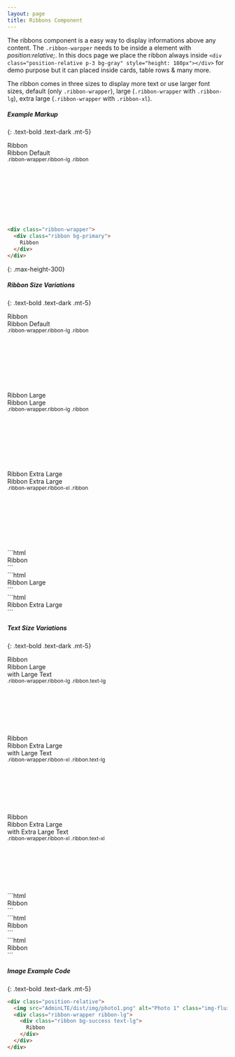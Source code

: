 ```yaml
---
layout: page
title: Ribbons Component
---
```


The ribbons component is a easy way to display informations above any content. The `.ribbon-warpper` needs to be inside a element with _position:relative;_. In this docs page we place the ribbon always inside `<div class="position-relative p-3 bg-gray" style="height: 180px"></div>` for demo purpose but it can placed inside cards, table rows & many more.

The ribbon comes in three sizes to display more text or use larger font sizes, default (only `.ribbon-wrapper`), large (`.ribbon-wrapper` with `.ribbon-lg`), extra large (`.ribbon-wrapper` with `.ribbon-xl`).

##### Example Markup 
{: .text-bold .text-dark .mt-5}

<div class="position-relative p-3 bg-gray" style="height: 180px">
  <div class="ribbon-wrapper">
    <div class="ribbon bg-primary">
      Ribbon
    </div>
  </div>
  Ribbon Default <br />
  <small>.ribbon-wrapper.ribbon-lg .ribbon</small>
</div>

```html
<div class="ribbon-wrapper">
  <div class="ribbon bg-primary">
    Ribbon
  </div>
</div>
```
{: .max-height-300}

##### Ribbon Size Variations
{: .text-bold .text-dark .mt-5}

<div class="row">
  <div class="col-sm-4">
    <div class="position-relative p-3 bg-gray" style="height: 180px">
      <div class="ribbon-wrapper">
        <div class="ribbon bg-primary">
          Ribbon
        </div>
      </div>
      Ribbon Default <br />
      <small>.ribbon-wrapper.ribbon-lg .ribbon</small>
    </div>
  </div>
  <div class="col-sm-4">
    <div class="position-relative p-3 bg-gray" style="height: 180px">
      <div class="ribbon-wrapper ribbon-lg">
        <div class="ribbon bg-info">
          Ribbon Large
        </div>
      </div>
      Ribbon Large <br />
      <small>.ribbon-wrapper.ribbon-lg .ribbon</small>
    </div>
  </div>
  <div class="col-sm-4">
    <div class="position-relative p-3 bg-gray" style="height: 180px">
      <div class="ribbon-wrapper ribbon-xl">
        <div class="ribbon bg-secondary">
          Ribbon Extra Large
        </div>
      </div>
      Ribbon Extra Large <br />
      <small>.ribbon-wrapper.ribbon-xl .ribbon</small>
    </div>
  </div>
</div>
<div class="row">
  <div class="col-sm-4" markdown="1">
```html
  <div class="ribbon-wrapper">
    <div class="ribbon bg-primary">
      Ribbon
    </div>
  </div>
```
  </div>
  <div class="col-sm-4" markdown="1">
```html
  <div class="ribbon-wrapper ribbon-lg">
    <div class="ribbon bg-info">
      Ribbon Large
    </div>
  </div>
```
  </div>
  <div class="col-sm-4" markdown="1">
```html
  <div class="ribbon-wrapper ribbon-xl">
    <div class="ribbon bg-secondary">
      Ribbon Extra Large
    </div>
  </div>
```
  </div>
</div>

##### Text Size Variations
{: .text-bold .text-dark .mt-5}

<div class="row">
  <div class="col-sm-4">
    <div class="position-relative p-3 bg-gray" style="height: 180px">
      <div class="ribbon-wrapper ribbon-lg">
        <div class="ribbon bg-success text-lg">
          Ribbon
        </div>
      </div>
      Ribbon Large <br /> with Large Text <br />
      <small>.ribbon-wrapper.ribbon-lg .ribbon.text-lg</small>
    </div>
  </div>
  <div class="col-sm-4">
    <div class="position-relative p-3 bg-gray" style="height: 180px">
      <div class="ribbon-wrapper ribbon-xl">
        <div class="ribbon bg-warning text-lg">
          Ribbon
        </div>
      </div>
      Ribbon Extra Large <br /> with Large Text <br />
      <small>.ribbon-wrapper.ribbon-xl .ribbon.text-lg</small>
    </div>
  </div>
  <div class="col-sm-4">
    <div class="position-relative p-3 bg-gray" style="height: 180px">
      <div class="ribbon-wrapper ribbon-xl">
        <div class="ribbon bg-danger text-xl">
          Ribbon
        </div>
      </div>
      Ribbon Extra Large <br /> with Extra Large Text <br />
      <small>.ribbon-wrapper.ribbon-xl .ribbon.text-xl</small>
    </div>
  </div>
</div>
<div class="row">
  <div class="col-sm-4" markdown="1">
```html
<div class="ribbon-wrapper ribbon-lg">
  <div class="ribbon bg-success text-lg">
    Ribbon
  </div>
</div>
```
  </div>
  <div class="col-sm-4" markdown="1">
```html
<div class="ribbon-wrapper ribbon-xl">
  <div class="ribbon bg-warning text-lg">
    Ribbon
  </div>
</div>
```
  </div>
  <div class="col-sm-4" markdown="1">
```html
<div class="ribbon-wrapper ribbon-xl">
  <div class="ribbon bg-danger text-xl">
    Ribbon
  </div>
</div>
```
  </div>
</div>

##### Image Example Code
{: .text-bold .text-dark .mt-5}

```html
<div class="position-relative">
  <img src="AdminLTE/dist/img/photo1.png" alt="Photo 1" class="img-fluid">
  <div class="ribbon-wrapper ribbon-lg">
    <div class="ribbon bg-success text-lg">
      Ribbon
    </div>
  </div>
</div>
```
